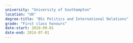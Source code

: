 ```yaml
---
university: "University of Southampton"
location: "UK"
degree-title: "BSc Politics and International Relations"
grade: "First class honours"
date-start: 2010-09-01
date-end: 2014-07-01
---
```

